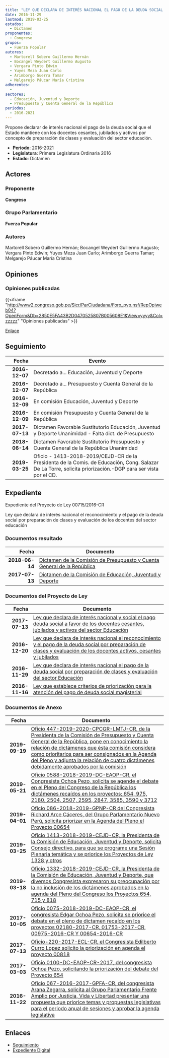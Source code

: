 ```yaml
---
title: "LEY QUE DECLARA DE INTERÉS NACIONAL EL PAGO DE LA DEUDA SOCIAL POR PREPARACIÓN DE CLASES Y EVALUACIÓN DEL SECTOR EDUCACIÓN"
date: 2016-11-29
lastmod: 2019-03-25
estados: 
  - Dictamen
proponentes: 
  - Congreso
grupos: 
  - Fuerza Popular
autores: 
  - Martorell Sobero Guillermo Hernán
  - Bocangel Weydert Guillermo Augusto
  - Vergara Pinto Edwin
  - Yuyes Meza Juan Carlo
  - Arimborgo Guerra Tamar
  - Melgarejo Páucar María Cristina
adherentes: 
  - 
sectores: 
  - Educación, Juventud y Deporte
  - Presupuesto y Cuenta General de la República
periodos: 
  - 2016-2021
---
```


Propone declarar de interés nacional el pago de la deuda social que el Estado mantiene con los docentes cesantes, jubilados y activos por concepto de preparación de clases y evaluación del sector educación.

- **Periodo**: 2016-2021
- **Legislatura**: Primera Legislatura Ordinaria 2016
- **Estado**: Dictamen

## Actores

### Proponente

**Congreso**

### Grupo Parlamentario

**Fuerza Popular**

### Autores

Martorell Sobero Guillermo Hernán; Bocangel Weydert Guillermo Augusto; Vergara Pinto Edwin; Yuyes Meza Juan Carlo; Arimborgo Guerra Tamar; Melgarejo Páucar María Cristina


## Opiniones

### Opiniones publicadas

{{<iframe "http://www2.congreso.gob.pe/Sicr/ParCiudadana/Foro_pvp.nsf/RepOpiweb04?OpenForm&Db=2850E5FA43B2D0470525807B005608E1&View=yyyy&Col=zzzzz" "Opiniones publicadas" >}}

[Enlace](http://www2.congreso.gob.pe/Sicr/ParCiudadana/Foro_pvp.nsf/RepOpiweb04?OpenForm&Db=2850E5FA43B2D0470525807B005608E1&View=yyyy&Col=zzzzz)

## Seguimiento

| Fecha | Evento |
|------:|--------|
| **2016-12-07** | Decretado a... Educación, Juventud y Deporte|
| **2016-12-07** | Decretado a... Presupuesto y Cuenta General de la República|
| **2016-12-09** | En comisión Educación, Juventud y Deporte|
| **2016-12-09** | En comisión Presupuesto y Cuenta General de la República|
| **2017-07-13** | Dictamen Favorable Sustitutorio Educación, Juventud y Deporte Unanimidad - Falta dict. de Presupuesto|
| **2018-06-14** | Dictamen Favorable Sustitutorio Presupuesto y Cuenta General de la República Unanimidad|
| **2019-03-25** | Oficio - 1413-2018-2019/CEJD-CR de la Presidenta de la Comis. de Educación, Cong. Salazar De La Torre, solicita priorización.-DGP para ser vista por el CD.|


## Expediente

Expediente del Proyecto de Ley 00715/2016-CR

Ley que declara de interés nacional el reconocimiento y el pago de la deuda social por preparación de clases y evaluación de los docentes del sector educación


### Documentos resultado

| Fecha | Documento |
|------:|--------|
| **2018-06-14** | [Dictamen de la Comisión de Presupuesto y Cuenta General de la República](http://www.leyes.congreso.gob.pe/Documentos/2016_2021/Dictamenes/Proyectos_de_Ley/00654DC17MAY20180614.pdf) |
| **2017-07-13** | [Dictamen de la Comisión de Educación, Juventud y Deporte](http://www.leyes.congreso.gob.pe/Documentos/2016_2021/Dictamenes/Proyectos_de_Ley/00654DC10MAY20170713.pdf) |

### Documentos del Proyecto de Ley

| Fecha | Documento |
|------:|--------|
| **2017-07-13** | [Ley que declara de interés nacional y social el pago deuda social a favor de los docentes cesantes, jubilados y activos del sector Educación](http://www.leyes.congreso.gob.pe/Documentos/2016_2021/Proyectos_de_Ley_y_de_Resoluciones_Legislativas/PL0166620170713.pdf) |
| **2016-12-20** | [Ley que declara de interés nacional el reconocimiento y el pago de la deuda social por preparación de clases y evaluación de los docentes activos, cesantes y jubilados](http://www.leyes.congreso.gob.pe/Documentos/2016_2021/Proyectos_de_Ley_y_de_Resoluciones_Legislativas/PL0081820161220.pdf) |
| **2016-11-29** | [Ley que declara de interés nacional el pago de la deuda social por preparación de clases y evaluación del sector Educación](http://www.leyes.congreso.gob.pe/Documentos/2016_2021/Proyectos_de_Ley_y_de_Resoluciones_Legislativas/PL0071520161129.pdf) |
| **2016-11-16** | [Ley que establece criterios de priorización para la atención del pago de deuda social magisterial](http://www.leyes.congreso.gob.pe/Documentos/2016_2021/Proyectos_de_Ley_y_de_Resoluciones_Legislativas/PL0065420161116.pdf) |

### Documentos de Anexo

| Fecha | Documento |
|------:|--------|
| **2019-09-19** | [Oficio 447-2019-2020-CPCGR-LMTJ-CR, de la Presidenta de la Comisión de Presupuesto y Cuenta General de la República, pone en conocimiento la relación de dictámenes que ésta comisión considera como prioritarios para ser consignados en la Agenda del Pleno y adjunta la relación de cuatro dictámenes debidamente aprobados por la comisión](http://www.leyes.congreso.gob.pe/Documentos/2016_2021/Oficios/Comisiones_Ordinarias/OFICIO-447-2019-2020-CPCGR-LMTJ-CR.pdf) |
| **2019-05-21** | [Oficio 0588-2018-2019-DC-EAOP-CR, el Congresista Ochoa Pezo, solicita se agende el debate en el Pleno del Congreso de la República los dictámenes recaídos en los proyectos; 654, 975, 2180, 2504, 2507, 2595, 2847, 3585, 3590 y 3712](http://www.leyes.congreso.gob.pe/Documentos/2016_2021/Oficios/Congresistas/OFICIO-0588-2018-2019-DC-EAOP-CR.pdf) |
| **2019-04-01** | [Oficio 086-2018-2019-GPNP-CR del Congresista Richard Arce Cáceres, del Grupo Parlamentario Nuevo Perú, solicita priorizar en la Agenda del Pleno el Proyecto 00654](http://www.leyes.congreso.gob.pe/Documentos/2016_2021/Oficios/Grupos_Parlamentarios/OFICIO-086-2018-2019-GPNP-CR.pdf) |
| **2019-03-25** | [Oficio 1413-2018-2019-CEJD-CR, la Presidenta de la Comisión de Educación, Juventud y Deporte, solicita Consejo directivo, para que se programe una Sesión Plenaria temática y se priorice los Proyectos de Ley 1328 y otros](http://www.leyes.congreso.gob.pe/Documentos/2016_2021/Oficios/Comisiones_Ordinarias/OFICIO-1413-2018-2019-CEJD-CR.pdf) |
| **2019-03-18** | [Oficio 1332-2018-2019-CEJD-CR, la Presidenta de la Comisión de Educación, Juventud y Deporte, que diversos Congresista expresaron su preocupación por la no inclusión de los dictámenes aprobados en la agenda del Pleno del Congreso los Proyectos 654, 715 y 818](http://www.leyes.congreso.gob.pe/Documentos/2016_2021/Oficios/Comisiones_Ordinarias/OFICIO-1332-2018-2019-CEJD-CR.pdf) |
| **2017-10-05** | [Oficio 0075-2018-2019-DC-EAOP-CR, el congresista Edgar Ochoa Pezo, solicita se priorice el debate en el pleno de dictamen recaído en los proyectos 02180-2017-CR, 01753-2017-CR, 00975-2016-CR Y 00654-2016-CR](http://www.leyes.congreso.gob.pe/Documentos/2016_2021/Oficios/Congresistas/OFICIO-0075-2018-2019-DC-EAOP-CR.pdf) |
| **2017-07-13** | [Oficio-220-2017-ECL-CR, el Congresista Edilberto Curro Lopez solicito la priorización en agenda el proyecto 00818](http://www.leyes.congreso.gob.pe/Documentos/2016_2021/Oficios/Congresistas/OFICIO-220-ECL-CR..pdf) |
| **2017-03-03** | [Oficio 0100-DC-EAOP-CR-2017, del congresista Ochoa Pezo, solicitando la priorización del debate del Proyecto 654](http://www.leyes.congreso.gob.pe/Documentos/2016_2021/Oficios/Congresistas/OFICIO-0100-DC-EAOP-CR-2017.pdf) |
| **2016-11-22** | [Oficio 067-2016-2017-GPFA-CR, del congresista Arana Zegarra, solicita al Grupo Parlamentario Frente Amplio por Justicia, Vida y Libertad presentar una propuesta que priorice temas y propuestas legislativas para el periodo anual de sesiones y aprobar la agenda legislativa](http://www.leyes.congreso.gob.pe/Documentos/2016_2021/Oficios/Grupos_Parlamentarios/OFICIO-067-2016-2017-GPFA-CR.pdf) |

## Enlaces 

- [Seguimiento](http://www2.congreso.gob.pe/Sicr/TraDocEstProc/CLProLey2016.nsf/f7fff46988ca05b1052578e100829cc7/759c4ce6f40ece980525807a00792725?OpenDocument)
- [Expediente Digital](http://www2.congreso.gob.pehttp://www2.congreso.gob.pe/Sicr/TraDocEstProc/CLProLey2016.nsf/f7fff46988ca05b1052578e100829cc7/759c4ce6f40ece980525807a00792725?OpenDocument&Click=05257FB7005EB655.eb71d0cf91d8294e05256cdf006b5706/$Body/0.1C6C)
